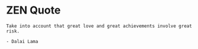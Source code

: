 # ZEN Quote

```
Take into account that great love and great achievements involve great risk.

- Dalai Lama
```
